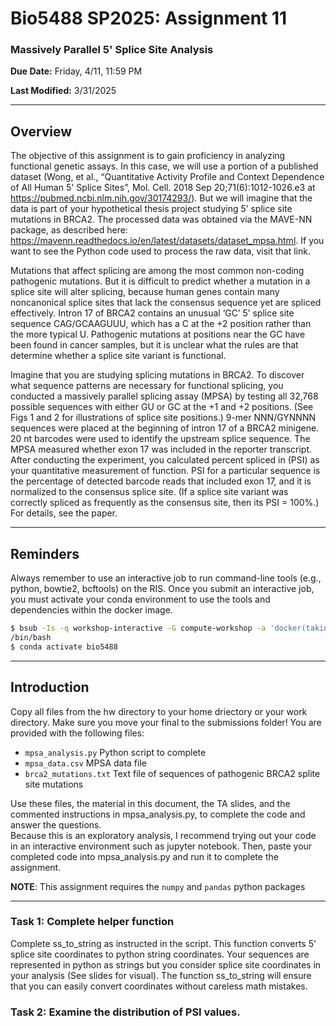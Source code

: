 # Bio5488 SP2025: Assignment 11

### Massively Parallel 5' Splice Site Analysis

**Due Date:** Friday, 4/11, 11:59 PM  

**Last Modified:** 3/31/2025

---
## Overview

The objective of this assignment is to gain proficiency in analyzing functional genetic assays. In this case, we will use a portion of a published dataset 
(Wong, et al., “Quantitative Activity Profile and Context Dependence of All Human 5' Splice Sites”, Mol. Cell. 2018 Sep 20;71(6):1012-1026.e3 at https://pubmed.ncbi.nlm.nih.gov/30174293/).
But we will imagine that the data is part of your hypothetical thesis project studying 5’ splice site mutations in BRCA2. The processed data was obtained via the MAVE-NN package, 
as described here: https://mavenn.readthedocs.io/en/latest/datasets/dataset_mpsa.html. If you want to see the Python code used to process the raw data, visit that link.

Mutations that affect splicing are among the most common non-coding pathogenic mutations. But it is difficult to predict whether a mutation in a splice site will alter splicing, because human genes contain many noncanonical splice sites that lack the consensus sequence yet are spliced effectively. Intron 17 of BRCA2 contains an unusual ‘GC’ 5’ splice site sequence CAG/GCAAGUUU, which has a C at the +2 position rather than the more typical U. Pathogenic mutations at positions near the GC have been found in cancer samples, but it is unclear what the rules are that determine whether a splice site variant is functional.  

Imagine that you are studying splicing mutations in BRCA2. To discover what sequence patterns are necessary for functional splicing, you conducted a massively parallel splicing assay (MPSA) by testing all 32,768 possible sequences with either GU or GC at the +1 and +2 positions. (See Figs 1 and 2 for illustrations of splice site positions.)  9-mer NNN/GYNNNN sequences were placed at the beginning of intron 17 of a BRCA2 minigene. 20 nt barcodes were used to identify the upstream splice sequence. The MPSA measured whether exon 17 was included in the reporter transcript. After conducting the experiment, you calculated percent spliced in (PSI) as your quantitative measurement of function. PSI for a particular sequence is the percentage of detected barcode reads that included exon 17, and it is normalized to the consensus splice site. (If a splice site variant was correctly spliced as frequently as the consensus site, then its PSI = 100%.) For details, see the paper.  

--- 
## Reminders
Always remember to use an interactive job to run command-line tools (e.g., python, bowtie2, bcftools)
on the RIS. Once you submit an interactive job, you must activate your conda environment to use the
tools and dependencies within the docker image. 

```bash
$ bsub -Is -q workshop-interactive -G compute-workshop -a 'docker(takinwe1/bio5488:0.0)'
/bin/bash
$ conda activate bio5488
```
---
## Introduction
Copy all files from the hw directory to your home driectory or your work directory. Make sure you move your final to the submissions folder! 
You are provided with the following files: 
- `mpsa_analysis.py` Python script to complete
- `mpsa_data.csv` MPSA data file
- `brca2_mutations.txt` Text file of sequences of pathogenic BRCA2 splite site mutations

Use these files, the material in this document, the TA slides, and the commented instructions in mpsa_analysis.py, to complete the code and answer the questions.  
Because this is an exploratory analysis, I recommend trying out your code in an interactive environment such as jupyter notebook. Then, paste your completed code into mpsa_analysis.py and run it to complete the assignment.  

**NOTE**: This assignment requires the `numpy` and `pandas` python packages

---

### Task 1: Complete helper function
Complete ss_to_string as instructed in the script. This function converts 5’ splice site coordinates to python string coordinates. Your sequences are represented in python as strings but you consider splice site coordinates in your analysis (See slides for visual). The function ss_to_string will ensure that you can easily convert coordinates without careless math mistakes.  

### Task 2: Examine the distribution of PSI values. 
